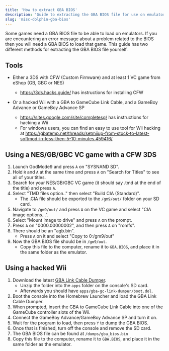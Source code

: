```yaml
---
title: 'How to extract GBA BIOS'
description: 'Guide to extracting the GBA BIOS file for use on emulators'
slug: 'misc-dolphin-gba-bios'
---
```


Some games need a GBA BIOS file to be able to load on emulators. If you are encountering an error message about a problem related to the BIOS then you will need a GBA BIOS to load that game. This guide has two different methods for extracting the GBA BIOS file yourself.

## Tools

- Either a 3DS with CFW (Custom Firmware) and at least 1 VC game from eShop (GB, GBC or NES)

  - https://3ds.hacks.guide/ has instructions for installing CFW

- Or a hacked Wii with a GBA to GameCube Link Cable, and a GameBoy Advance or GameBoy Advance SP
  - https://sites.google.com/site/completesg/ has instructions for hacking a Wii
  - For windows users, you can find an easy to use tool for Wii hacking at https://gbatemp.net/threads/setmiiup-from-stock-to-latest-softmod-in-less-then-5-10-minutes.459416/

## Using a NES/GB/GBC VC game with a CFW 3DS

1. Launch GodMode9 and press `A` on "SYSNAND SD".
2. Hold `R` and `A` at the same time and press `A` on "Search for Titles" to see all of your titles.
3. Search for your NES/GB/GBC VC game (it should say .tmd at the end of the title) and press `A`.
4. Select "TMD files option.." then select "Build CIA (Standard)".
   - The .CIA file should be exported to the `/gm9/out/` folder on your SD card.
5. Navigate to `/gm9/out/` and press `A` on the VC game and select "CIA image options...".
6. Select "Mount image to drive" and press `A` on the prompt.
7. Press `A` on "0000.00000002", and then press `A` on "romfs".
8. There should be an "agb.bin".
   - Press `A` on it and select "Copy to 0:/gm9/out"
9. Now the GBA BIOS file should be in `/gm9/out`.
   - Copy this file to the computer, rename it to `GBA.BIOS`, and place it in the same folder as the emulator.

## Using a hacked Wii

1. Download the latest [GBA Link Cable Dumper](https://github.com/FIX94/gba-link-cable-dumper/releases).
   - Unzip the folder into the `apps` folder on the console's SD card.
   - Afterwards you should have `apps/gba-gc-link-dumper/boot.dol`.
2. Boot the console into the Homebrew Launcher and load the GBA Link Cable Dumper.
3. When prompted, insert the GBA to GameCube Link Cable into one of the GameCube controller slots of the Wii.
4. Connect the GameBoy Advance/GameBoy Advance SP and turn it on.
5. Wait for the program to load, then press `Y` to dump the GBA BIOS.
6. Once that is finished, turn off the console and remove the SD card.
7. The GBA BIOS file can be found at `/dumps/gba_bios.bin`
8. Copy this file to the computer, rename it to `GBA.BIOS`, and place it in the same folder as the emulator.
